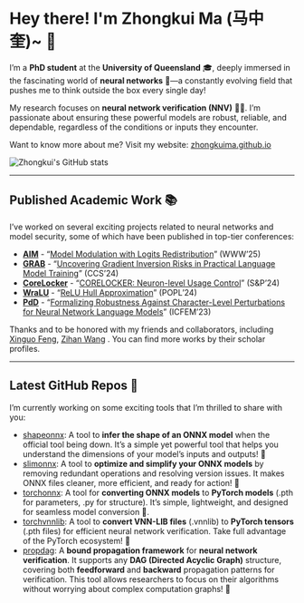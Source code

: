 # Hey there! I'm Zhongkui Ma (马中奎)~ 👋

I’m a **PhD student** at the **University of Queensland** 🎓, deeply immersed in the fascinating world of **neural networks** 🤖—a constantly evolving field that pushes me to think outside the box every single day!

My research focuses on **neural network verification (NNV)** 🧠💪. I’m passionate about ensuring these powerful models are robust, reliable, and dependable, regardless of the conditions or inputs they encounter.

Want to know more about me? Visit my website: [zhongkuima.github.io](https://zhongkuima.github.io/)

![Zhongkui's GitHub stats](https://github-readme-stats.vercel.app/api?username=ZhongkuiMa&show_icons=true&hide_rank=true&theme=transparent)

---

## Published Academic Work 📚

I’ve worked on several exciting projects related to neural networks and model security, some of which have been published in top-tier conferences:

- **[AIM](https://github.com/UQ-Trust-Lab/AIM)** - “[Model Modulation with Logits Redistribution](https://openreview.net/forum?id=lOSomJvrc5#discussion)” (WWW’25)
- **[GRAB](https://github.com/UQ-Trust-Lab/GRAB)** - “[Uncovering Gradient Inversion Risks in Practical Language Model Training](https://dl.acm.org/doi/abs/10.1145/3658644.3690292)” (CCS’24)
- **[CoreLocker](https://github.com/CoreLocker/CoreLocker)** - “[CORELOCKER: Neuron-level Usage Control](https://www.computer.org/csdl/proceedings-article/sp/2024/313000a222/1WPcYMh3F1C)” (S&P’24)
- **[WraLU](https://github.com/UQ-Trust-Lab/WraLU)** - “[ReLU Hull Approximation](https://dl.acm.org/doi/10.1145/3632917)” (POPL’24)
- **[PdD](https://github.com/UQ-Trust-Lab/PdD)** - “[Formalizing Robustness Against Character-Level Perturbations for Neural Network Language Models](https://link.springer.com/chapter/10.1007/978-981-99-7584-6_7)” (ICFEM’23)

Thanks and to be honored with my friends and collaborators, including 
[Xinguo Feng](https://github.com/shanefeng123), 
[Zihan Wang](https://github.com/Anzhu-W)
.
You can find more works by their scholar profiles.

---

## Latest GitHub Repos 🔧

I’m currently working on some exciting tools that I’m thrilled to share with you:

- [shapeonnx](https://github.com/ZhongkuiMa/shapeonnx): A tool to **infer the shape of an ONNX model** when the official tool being down. It’s a simple yet powerful tool that helps you understand the dimensions of your model’s inputs and outputs! 📏
- [slimonnx](https://github.com/ZhongkuiMa/slimonnx): A tool to **optimize and simplify your ONNX models** by removing redundant operations and resolving version issues. It makes ONNX files cleaner, more efficient, and ready for action! 🚀
- [torchonnx](https://github.com/ZhongkuiMa/torchonnx): A tool for **converting ONNX models** to **PyTorch models** (.pth for parameters, .py for structure). It’s simple, lightweight, and designed for seamless model conversion 🔄.
- [torchvnnlib](https://github.com/ZhongkuiMa/torchvnnlib): A tool to **convert VNN-LIB files** (.vnnlib) to **PyTorch tensors** (.pth files) for efficient neural network verification. Take full advantage of the PyTorch ecosystem! 🚀
- [propdag](https://github.com/ZhongkuiMa/propdag): A **bound propagation framework** for **neural network verification**. It supports any **DAG (Directed Acyclic Graph)** structure, covering both **feedforward** and **backward** propagation patterns for verification. This tool allows researchers to focus on their algorithms without worrying about complex computation graphs! 💪
